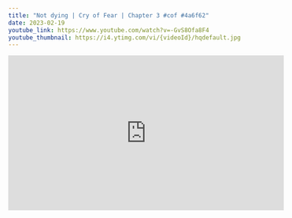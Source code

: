```yaml
---
title: "Not dying | Cry of Fear | Chapter 3 #cof #4a6f62"
date: 2023-02-19
youtube_link: https://www.youtube.com/watch?v=-GvS8Ofa8F4
youtube_thumbnail: https://i4.ytimg.com/vi/{videoId}/hqdefault.jpg
---
```

<iframe width="560" height="315" src="https://www.youtube.com/embed/-GvS8Ofa8F4" title="Not dying | Cry of Fear | Chapter 3 #cof #4a6f62" frameborder="0" allow="accelerometer; autoplay; clipboard-write; encrypted-media; gyroscope; picture-in-picture; web-share" allowfullscreen></iframe>
